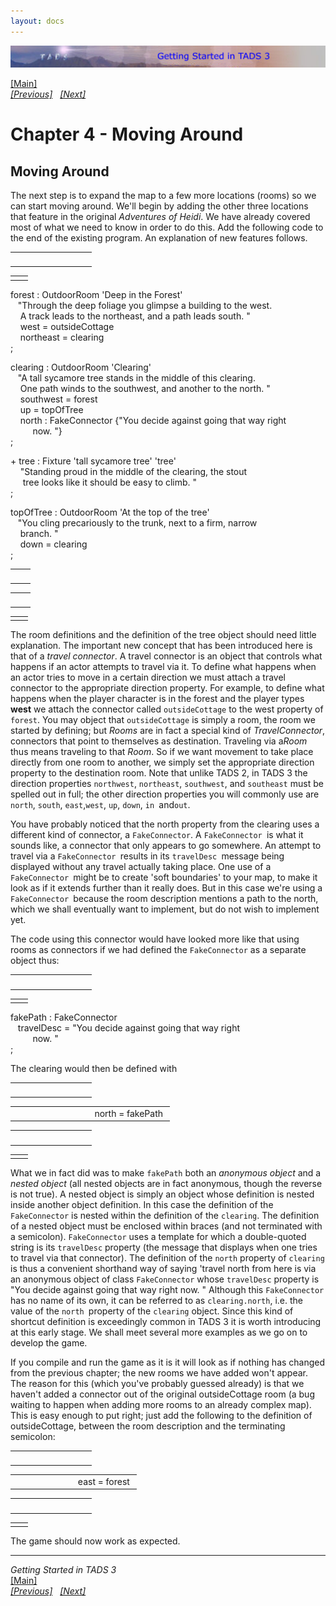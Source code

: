 ```yaml
---
layout: docs
---
```

<div class="topbar">

[<img src="topbar.jpg" data-border="0" />](index.html)

</div>



[\[Main\]](index.html)  
*[\[Previous\]](tyingupsomeloosestrings.html)
  [\[Next\]](climbingthetree.html)*

# Chapter 4 - Moving Around

## Moving Around

The next step is to expand the map to a few more locations (rooms) so we
can start moving around. We'll begin by adding the other three locations
that feature in the original *Adventures of Heidi*. We have already
covered most of what we need to know in order to do this. Add the
following code to the end of the existing program. An explanation of new
features follows.

<table data-border="0" data-cellpadding="0" data-cellspacing="0">
<colgroup>
<col style="width: 50%" />
<col style="width: 50%" />
</colgroup>
<tbody>
<tr data-valign="top">
<td width="51"></td>
<td> <br />
</td>
</tr>
</tbody>
</table>

|     |     |
|-----|-----|
|     |     |

forest : OutdoorRoom 'Deep in the Forest'  
   "Through the deep foliage you glimpse a building to the west.  
    A track leads to the northeast, and a path leads south. "  
    west = outsideCottage  
    northeast = clearing    
;  
  
clearing : OutdoorRoom 'Clearing'      
   "A tall sycamore tree stands in the middle of this clearing.  
    One path winds to the southwest, and another to the north. "  
    southwest = forest  
    up = topOfTree  
    north : FakeConnector {"You decide against going that way right  
         now. "}  
;  
  
  
+ tree : Fixture 'tall sycamore tree' 'tree'  
    "Standing proud in the middle of the clearing, the stout  
     tree looks like it should be easy to climb. "     
;  
  
topOfTree : OutdoorRoom 'At the top of the tree'  
   "You cling precariously to the trunk, next to a firm, narrow  
    branch. "  
    down = clearing  
;  

|     |     |
|-----|-----|
|     |     |

|     |     |
|-----|-----|
|     |     |

|     |     |
|-----|-----|
|     |     |

The room definitions and the definition of the tree object should need
little explanation. The important new concept that has been introduced
here is that of a *travel connector*. A travel connector is an object
that controls what happens if an actor attempts to travel via it. To
define what happens when an actor tries to move in a certain direction
we must attach a travel connector to the appropriate direction property.
For example, to define what happens when the player character is in the
forest and the player types **west** we attach the connector called
`outsideCottage` to the west property of `forest`. You may object that
`outsideCottage` is simply a room, the room we started by defining; but
*Rooms* are in fact a special kind of *TravelConnector*, connectors that
point to themselves as destination. Traveling via a*Room* thus means
traveling to that *Room*. So if we want movement to take place directly
from one room to another, we simply set the appropriate direction
property to the destination room. Note that unlike TADS 2, in TADS 3 the
direction properties `northwest`, `northeast`, `southwest`, and
`southeast` must be spelled out in full; the other direction properties
you will commonly use are `north`, `south`, `east`,`west`, `up`, `down`,
`in `and`out`.  
  
You have probably noticed that the north property from the clearing uses
a different kind of connector, a `FakeConnector`. A `FakeConnector `is
what it sounds like, a connector that only appears to go somewhere. An
attempt to travel via a `FakeConnector `results in its
`travelDesc `message being displayed without any travel actually taking
place. One use of a `FakeConnector `might be to create 'soft boundaries'
to your map, to make it look as if it extends further than it really
does. But in this case we're using a `FakeConnector `because the room
description mentions a path to the north, which we shall eventually want
to implement, but do not wish to implement yet.  
  
The code using this connector would have looked more like that using
rooms as connectors if we had defined the `FakeConnector` as a separate
object thus:  

<table data-border="0" data-cellpadding="0" data-cellspacing="0">
<colgroup>
<col style="width: 50%" />
<col style="width: 50%" />
</colgroup>
<tbody>
<tr data-valign="top">
<td width="51"></td>
<td> <br />
</td>
</tr>
</tbody>
</table>

|     |     |
|-----|-----|
|     |     |

fakePath : FakeConnector  
   travelDesc = "You decide against going that way right  
         now. "  
;  
  
The clearing would then be defined with  

<table data-border="0" data-cellpadding="0" data-cellspacing="0">
<colgroup>
<col style="width: 50%" />
<col style="width: 50%" />
</colgroup>
<tbody>
<tr data-valign="top">
<td width="51"></td>
<td> <br />
</td>
</tr>
</tbody>
</table>

<table data-border="0" data-cellpadding="0" data-cellspacing="0">
<colgroup>
<col style="width: 50%" />
<col style="width: 50%" />
</colgroup>
<tbody>
<tr data-valign="top">
<td width="51"></td>
<td>north = fakePath <br />
</td>
</tr>
</tbody>
</table>

<table data-border="0" data-cellpadding="0" data-cellspacing="0">
<colgroup>
<col style="width: 50%" />
<col style="width: 50%" />
</colgroup>
<tbody>
<tr data-valign="top">
<td width="51"></td>
<td> <br />
</td>
</tr>
</tbody>
</table>

|     |     |
|-----|-----|
|     |     |

What we in fact did was to make `fakePath` both an *anonymous object*
and a *nested object* (all nested objects are in fact anonymous, though
the reverse is not true). A nested object is simply an object whose
definition is nested inside another object definition. In this case the
definition of the `FakeConnector` is nested within the definition of the
`clearing`. The definition of a nested object must be enclosed within
braces (and not terminated with a semicolon). `FakeConnector` uses a
template for which a double-quoted string is its `travelDesc` property
(the message that displays when one tries to travel via that connector).
The definition of the `north` property of `clearing` is thus a
convenient shorthand way of saying 'travel north from here is via an
anonymous object of class `FakeConnector` whose `travelDesc` property is
"You decide against going that way right now. " Although this
`FakeConnector` has no name of its own, it can be referred to as
`clearing.north`, i.e. the value of the `north `property of the
`clearing` object. Since this kind of shortcut definition is exceedingly
common in TADS 3 it is worth introducing at this early stage. We shall
meet several more examples as we go on to develop the game.  
  
If you compile and run the game as it is it will look as if nothing has
changed from the previous chapter; the new rooms we have added won't
appear. The reason for this (which you've probably guessed already) is
that we haven't added a connector out of the original outsideCottage
room (a bug waiting to happen when adding more rooms to an already
complex map). This is easy enough to put right; just add the following
to the definition of outsideCottage, between the room description and
the terminating semicolon:  

<table data-border="0" data-cellpadding="0" data-cellspacing="0">
<colgroup>
<col style="width: 50%" />
<col style="width: 50%" />
</colgroup>
<tbody>
<tr data-valign="top">
<td width="51"></td>
<td> <br />
</td>
</tr>
</tbody>
</table>

<table data-border="0" data-cellpadding="0" data-cellspacing="0">
<colgroup>
<col style="width: 50%" />
<col style="width: 50%" />
</colgroup>
<tbody>
<tr data-valign="top">
<td width="51"></td>
<td>east = forest <br />
</td>
</tr>
</tbody>
</table>

<table data-border="0" data-cellpadding="0" data-cellspacing="0">
<colgroup>
<col style="width: 50%" />
<col style="width: 50%" />
</colgroup>
<tbody>
<tr data-valign="top">
<td width="51"></td>
<td> <br />
</td>
</tr>
</tbody>
</table>

|     |     |
|-----|-----|
|     |     |

The game should now work as expected.  
  

------------------------------------------------------------------------

*Getting Started in TADS 3*  
[\[Main\]](index.html)  
*[\[Previous\]](tyingupsomeloosestrings.html)
  [\[Next\]](climbingthetree.html)*


